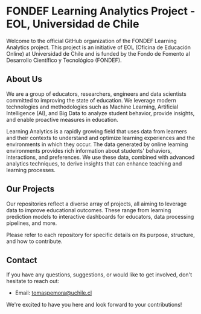 # FONDEF Learning Analytics Project - EOL, Universidad de Chile

Welcome to the official GitHub organization of the FONDEF Learning Analytics project. This project is an initiative of EOL (Oficina de Educación Online) at Universidad de Chile and is funded by the Fondo de Fomento al Desarrollo Científico y Tecnológico (FONDEF).

## About Us

We are a group of educators, researchers, engineers and data scientists committed to improving the state of education. We leverage modern technologies and methodologies such as Machine Learning, Artificial Intelligence (AI), and Big Data to analyze student behavior, provide insights, and enable proactive measures in education.

Learning Analytics is a rapidly growing field that uses data from learners and their contexts to understand and optimize learning experiences and the environments in which they occur. The data generated by online learning environments provides rich information about students' behaviors, interactions, and preferences. We use these data, combined with advanced analytics techniques, to derive insights that can enhance teaching and learning processes.

## Our Projects

Our repositories reflect a diverse array of projects, all aiming to leverage data to improve educational outcomes. These range from learning prediction models to interactive dashboards for educators, data processing pipelines, and more. 

Please refer to each repository for specific details on its purpose, structure, and how to contribute.

<!--## Contributing

We highly appreciate contributions from the community. Whether you're fixing bugs, proposing new features, improving our documentation, or spreading the word, we value all forms of contribution.

For more information, please refer to the `CONTRIBUTING.md` file in each repository or reach out to us directly.-->

## Contact

If you have any questions, suggestions, or would like to get involved, don't hesitate to reach out:

- Email: tomaspemora@uchile.cl

We're excited to have you here and look forward to your contributions!

<!--## License

Unless specified otherwise in a repository, our projects are licensed under the MIT License. For more information, please see the `LICENSE.md` file in each repository.-->
